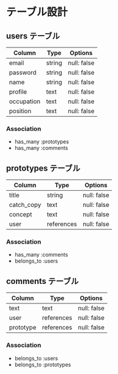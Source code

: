 # テーブル設計

## users テーブル

| Column             | Type   | Options     |
| ------------------ | ------ | ----------- |
| email              | string | null: false |
| password           | string | null: false |
| name               | string | null: false |
| profile            | text   | null: false |
| occupation         | text   | null: false |
| position           | text   | null: false |

### Association

- has_many :prototypes
- has_many :comments

## prototypes テーブル

| Column            | Type       | Options     |
| ----------------- | -----------| ----------- |
| title             | string     | null: false |
| catch_copy        | text       | null: false |
| concept           | text       | null: false |
| user              | references | null: false |

### Association

- has_many :comments
- belongs_to :users

## comments テーブル

| Column      | Type       | Options         |
| ----------- | ---------- | --------------- |
| text        | text       | null: false     |
| user        | references | null: false     |
| prototype   | references | null: false     |

### Association

- belongs_to :users
- belongs_to :prototypes

